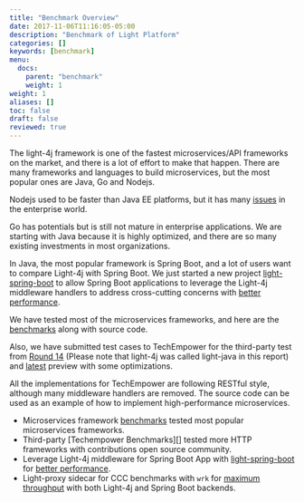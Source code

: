 ```yaml
---
title: "Benchmark Overview"
date: 2017-11-06T11:16:05-05:00
description: "Benchmark of Light Platform"
categories: []
keywords: [benchmark]
menu:
  docs:
    parent: "benchmark"
    weight: 1
weight: 1
aliases: []
toc: false
draft: false
reviewed: true
---
```


The light-4j framework is one of the fastest microservices/API frameworks on the market, and there is a lot of effort to make that happen. There are many frameworks and languages to build microservices, but the most popular ones are Java, Go and Nodejs.

Nodejs used to be faster than Java EE platforms, but it has many [issues][] in the enterprise world.

Go has potentials but is still not mature in enterprise applications. We are starting with Java because it is highly optimized, and there are so many existing investments in most organizations.

In Java, the most popular framework is Spring Boot, and a lot of users want to compare Light-4j with Spring Boot. We just started a new project [light-spring-boot][] to allow Spring Boot applications to leverage the Light-4j middleware handlers to address cross-cutting concerns with [better performance][]. 

We have tested most of the microservices frameworks, and here are the [benchmarks][] along with source code.

Also, we have submitted test cases to TechEmpower for the third-party test from [Round 14][] (Please note that light-4j was called light-java in this report) and [latest][] preview with some optimizations.

All the implementations for TechEmpower are following RESTful style, although many middleware handlers are removed. The source code can be used as an example of how to implement high-performance microservices.

* Microservices framework [benchmarks][] tested most popular microservices frameworks.
* Third-party [Techempower Benchmarks][] tested more HTTP frameworks with contributions open source community.
* Leverage Light-4j middleware for Spring Boot App with [light-spring-boot][] for [better performance][].
* Light-proxy sidecar for CCC benchmarks with `wrk` for [maximum throughput][] with both Light-4j and Spring Boot backends.

[benchmarks]: https://github.com/networknt/microservices-framework-benchmark
[issues]: /benchmark/nodejs/
[round 14]: https://www.techempower.com/benchmarks/
[latest]: https://www.techempower.com/benchmarks/#section=test&runid=58042695-831a-4a35-8c60-2b872a06f799&hw=ph&test=json
[light-spring-boot]: https://github.com/networknt/light-spring-boot
[better performance]: /benchmark/spring-boot/
[maximum throughput]: /service/proxy/benchmark/
